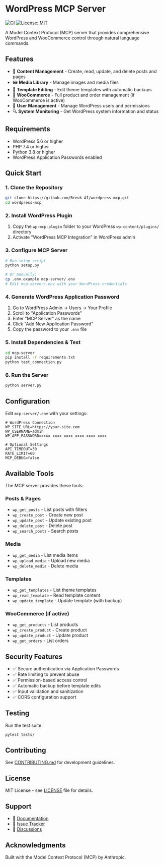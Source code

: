 # WordPress MCP Server

[![CI](https://github.com/Breuk-AI/wordpress-mcp/actions/workflows/ci.yml/badge.svg)](https://github.com/Breuk-AI/wordpress-mcp/actions/workflows/ci.yml)
[![License: MIT](https://img.shields.io/badge/License-MIT-yellow.svg)](https://opensource.org/licenses/MIT)

A Model Context Protocol (MCP) server that provides comprehensive WordPress and WooCommerce control through natural language commands.

## Features

- 📝 **Content Management** - Create, read, update, and delete posts and pages
- 🖼️ **Media Library** - Manage images and media files
- 🎨 **Template Editing** - Edit theme templates with automatic backups
- 🛒 **WooCommerce** - Full product and order management (if WooCommerce is active)
- 👥 **User Management** - Manage WordPress users and permissions
- 🔍 **System Monitoring** - Get WordPress system information and status

## Requirements

- WordPress 5.6 or higher
- PHP 7.4 or higher  
- Python 3.8 or higher
- WordPress Application Passwords enabled

## Quick Start

### 1. Clone the Repository
```bash
git clone https://github.com/Breuk-AI/wordpress-mcp.git
cd wordpress-mcp
```

### 2. Install WordPress Plugin
1. Copy the `wp-mcp-plugin` folder to your WordPress `wp-content/plugins/` directory
2. Activate "WordPress MCP Integration" in WordPress admin

### 3. Configure MCP Server
```bash
# Run setup script
python setup.py

# Or manually:
cp .env.example mcp-server/.env
# Edit mcp-server/.env with your WordPress credentials
```

### 4. Generate WordPress Application Password
1. Go to WordPress Admin → Users → Your Profile
2. Scroll to "Application Passwords"
3. Enter "MCP Server" as the name
4. Click "Add New Application Password"
5. Copy the password to your `.env` file

### 5. Install Dependencies & Test
```bash
cd mcp-server
pip install -r requirements.txt
python test_connection.py
```

### 6. Run the Server
```bash
python server.py
```

## Configuration

Edit `mcp-server/.env` with your settings:

```env
# WordPress Connection
WP_SITE_URL=https://your-site.com
WP_USERNAME=admin
WP_APP_PASSWORD=xxxx xxxx xxxx xxxx xxxx xxxx

# Optional Settings
API_TIMEOUT=30
RATE_LIMIT=60
MCP_DEBUG=false
```

## Available Tools

The MCP server provides these tools:

### Posts & Pages
- `wp_get_posts` - List posts with filters
- `wp_create_post` - Create new post
- `wp_update_post` - Update existing post
- `wp_delete_post` - Delete post
- `wp_search_posts` - Search posts

### Media
- `wp_get_media` - List media items
- `wp_upload_media` - Upload new media
- `wp_delete_media` - Delete media

### Templates
- `wp_get_templates` - List theme templates
- `wp_read_template` - Read template content
- `wp_update_template` - Update template (with backup)

### WooCommerce (if active)
- `wp_get_products` - List products
- `wp_create_product` - Create product
- `wp_update_product` - Update product
- `wp_get_orders` - List orders

## Security Features

- ✅ Secure authentication via Application Passwords
- ✅ Rate limiting to prevent abuse
- ✅ Permission-based access control
- ✅ Automatic backup before template edits
- ✅ Input validation and sanitization
- ✅ CORS configuration support

## Testing

Run the test suite:
```bash
pytest tests/
```

## Contributing

See [CONTRIBUTING.md](CONTRIBUTING.md) for development guidelines.

## License

MIT License - see [LICENSE](LICENSE) file for details.

## Support

- 📖 [Documentation](https://github.com/Breuk-AI/wordpress-mcp/wiki)
- 🐛 [Issue Tracker](https://github.com/Breuk-AI/wordpress-mcp/issues)
- 💬 [Discussions](https://github.com/Breuk-AI/wordpress-mcp/discussions)

## Acknowledgments

Built with the Model Context Protocol (MCP) by Anthropic.
